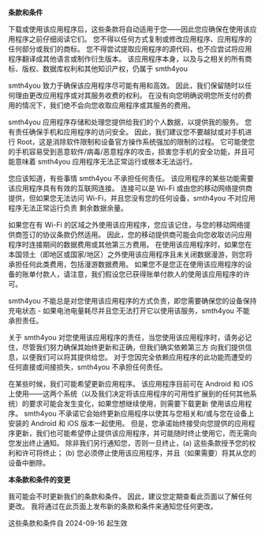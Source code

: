 **条款和条件**

下载或使用该应用程序后，这些条款将自动适用于您——因此您应确保在使用该应用程序之前仔细阅读它们。 您不得以任何方式复制或修改应用程序、应用程序的任何部分或我们的商标。 您不得尝试提取应用程序的源代码，也不应尝试将应用程序翻译成其他语言或制作衍生版本。 该应用程序本身，以及与之相关的所有商标、版权、数据库权利和其他知识产权，仍属于 smth4you

smth4you 致力于确保该应用程序尽可能有用和高效。 因此，我们保留随时以任何理由更改应用程序或对其服务收费的权利。 在没有向您明确说明您所支付的费用的情况下，我们绝不会向您收取应用程序或其服务的费用。

smth4you 应用程序存储和处理您提供给我们的个人数据，以提供我的服务。 您有责任确保手机和应用程序的访问安全。 因此，我们建议您不要越狱或对手机进行 Root，这是消除软件限制和设备官方操作系统强加的限制的过程。 它可能使您的手机容易受到恶意软件/病毒/恶意程序的攻击，损害您手机的安全功能，并且可能意味着 smth4you 应用程序无法正常运行或根本无法运行。

您应该知道，有些事情 smth4you 不承担任何责任。 该应用程序的某些功能需要该应用程序具有有效的互联网连接。 连接可以是 Wi-Fi 或由您的移动网络提供商提供，但如果您无法访问 Wi-Fi，并且您没有您的任何设备，smth4you 不对应用程序无法正常运行负责 剩余数据余量。

如果您在有 Wi-Fi 的区域之外使用该应用程序，您应该记住，与您的移动网络提供商签订的协议条款仍然适用。 因此，您的移动提供商可能会向您收取访问应用程序时连接期间的数据费用或其他第三方费用。 在使用该应用程序时，如果您在本国领土（即地区或国家/地区）之外使用该应用程序且未关闭数据漫游，则您将承担任何此类费用，包括漫游数据费用。 如果您不是您正在使用该应用程序的设备的账单付款人，请注意，我们假设您已获得账单付款人的使用该应用程序的许可。

smth4you 不能总是对您使用该应用程序的方式负责，即您需要确保您的设备保持充电状态 - 如果电池电量耗尽并且您无法打开它以使用该服务，smth4you 不能承担责任。

关于 smth4you 对您使用该应用程序的责任，当您使用该应用程序时，请务必记住，尽管我们努力确保其始终更新和正确，但我们确实依赖第三方 向我们提供信息，以便我们可以将其提供给您。 对于您因完全依赖应用程序的此功能而遭受的任何直接或间接损失，smth4you 不承担任何责任。

在某些时候，我们可能希望更新应用程序。 该应用程序目前可在 Android 和 iOS 上使用——这两个系统（以及我们决定将该应用程序的可用性扩展到的任何其他系统）的要求可能会发生变化，如果您想继续使用，则需要下载更新 使用该应用程序。 smth4you 不承诺它会始终更新应用程序以使其与您相关和/或与您在设备上安装的 Android 和 iOS 版本一起使用。 但是，您承诺始终接受向您提供的应用程序更新，我们也可能希望停止提供该应用程序，并可能随时终止使用它，而无需向您发出终止通知。 除非我们另行通知您，否则一旦终止，(a) 这些条款授予您的权利和许可将终止； (b) 您必须停止使用该应用程序，并且（如果需要）将其从您的设备中删除。

**本条款和条件的变更**

我可能会不时更新我们的条款和条件。 因此，建议您定期查看此页面以了解任何更改。 我将通过在此页面上发布新的条款和条件来通知您任何更改。

这些条款和条件自 2024-09-16 起生效
